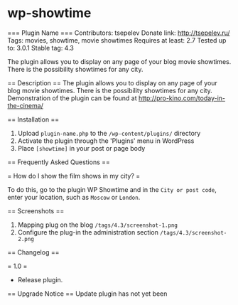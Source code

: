 # wp-showtime
=== Plugin Name ===
Contributors: tsepelev
Donate link: http://tsepelev.ru/
Tags: movies, showtime, movie showtimes
Requires at least: 2.7
Tested up to: 3.0.1
Stable tag: 4.3

The plugin allows you to display on any page of your blog movie showtimes. There is the possibility showtimes for any city.

== Description ==
The plugin allows you to display on any page of your blog movie showtimes. There is the possibility showtimes for any city.
Demonstration of the plugin can be found at http://pro-kino.com/today-in-the-cinema/

== Installation ==

1. Upload `plugin-name.php` to the `/wp-content/plugins/` directory
1. Activate the plugin through the 'Plugins' menu in WordPress
1. Place `[showtime]` in your post or page body

== Frequently Asked Questions ==

= How do I show the film shows in my city? =

To do this, go to the plugin WP Showtime and in the `City or post code`, enter your location, such as `Moscow` or `London`.

== Screenshots ==

1. Mapping plug on the blog `/tags/4.3/screenshot-1.png`
2. Configure the plug-in the administration section `/tags/4.3/screenshot-2.png`

== Changelog ==

= 1.0 =
* Release plugin.

== Upgrade Notice ==
Update plugin has not yet been
